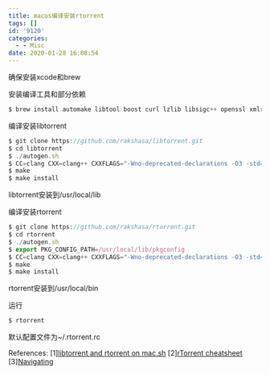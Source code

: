 ```yaml
---
title: macos编译安装rtorrent
tags: []
id: '9120'
categories:
  - - Misc
date: 2020-01-28 16:08:54
---
```



<!-- more -->
确保安装xcode和brew

安装编译工具和部分依赖
```js
$ brew install automake libtool boost curl lzlib libsigc++ openssl xmlrpc-c
```

编译安装libtorrent
```js
$ git clone https://github.com/rakshasa/libtorrent.git
$ cd libtorrent
$ ./autogen.sh
$ CC=clang CXX=clang++ CXXFLAGS="-Wno-deprecated-declarations -O3 -std=c++11 -stdlib=libc++ -I/usr/local/opt/openssl/include" LDFLAGS="-L/usr/local/opt/openssl/lib" ./configure
$ make
$ make install
```
libtorrent安装到/usr/local/lib

编译安装rtorrent
```js
$ git clone https://github.com/rakshasa/rtorrent.git
$ cd rtorrent
$ ./autogen.sh
$ export PKG_CONFIG_PATH=/usr/local/lib/pkgconfig
$ CC=clang CXX=clang++ CXXFLAGS="-Wno-deprecated-declarations -O3 -std=c++11 -stdlib=libc++ -I/usr/local/opt/openssl/include" LDFLAGS="-L/usr/local/opt/openssl/lib" ./configure --with-xmlrpc-c
$ make
$ make install
```
rtorrent安装到/usr/local/bin

运行
```js
$ rtorrent
```
默认配置文件为~/.rtorrent.rc

References:
\[1\][libtorrent and rtorrent on mac.sh](https://gist.github.com/doctorpangloss/ecfbe70c61de9332698d4d4445848f81)
\[2\][rTorrent cheatsheet](https://devhints.io/rtorrent)
\[3\][Navigating](https://github.com/rakshasa/rtorrent/wiki/User-Guide#navigating)